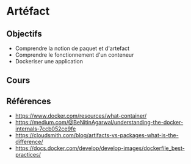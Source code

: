 # Artéfact

## Objectifs

- Comprendre la notion de paquet et d'artefact
- Comprendre le fonctionnement d'un conteneur
- Dockeriser une application

## Cours

<Reaveal name="artifact" />

## Références

- https://www.docker.com/resources/what-container/
- https://medium.com/@BeNitinAgarwal/understanding-the-docker-internals-7ccb052ce9fe
- https://cloudsmith.com/blog/artifacts-vs-packages-what-is-the-difference/
- https://docs.docker.com/develop/develop-images/dockerfile_best-practices/
